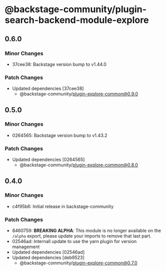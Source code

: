 # @backstage-community/plugin-search-backend-module-explore

## 0.6.0

### Minor Changes

- 37cee38: Backstage version bump to v1.44.0

### Patch Changes

- Updated dependencies [37cee38]
  - @backstage-community/plugin-explore-common@0.9.0

## 0.5.0

### Minor Changes

- 0264565: Backstage version bump to v1.43.2

### Patch Changes

- Updated dependencies [0264565]
  - @backstage-community/plugin-explore-common@0.8.0

## 0.4.0

### Minor Changes

- c4f95b6: Initial release in backstage-community

### Patch Changes

- 8460759: **BREAKING ALPHA**: This module is no longer available on the `/alpha` export, please update your imports to remove that last part.
- 02546ad: Internall update to use the yarn plugin for version management
- Updated dependencies [02546ad]
- Updated dependencies [deb9523]
  - @backstage-community/plugin-explore-common@0.7.0
